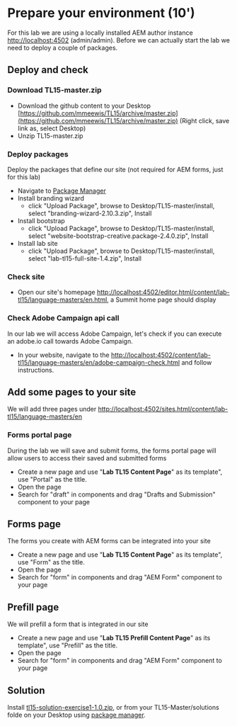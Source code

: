 # Prepare your environment (10')

For this lab we are using a locally installed AEM author instance [http://localhost:4502](http://localhost:4502) (admin/admin). Before we can actually start the lab we need to deploy a couple of packages.

## Deploy and check

### Download TL15-master.zip

* Download the github content to your Desktop [https://github.com/mmeewis/TL15/archive/master.zip](https://github.com/mmeewis/TL15/archive/master.zip) (Right click, save link as, select Desktop)
* Unzip TL15-master.zip

### Deploy packages

Deploy the packages that define our site (not required for AEM forms, just for this lab)

* Navigate to [Package Manager](http://localhost:4502/crx/packmgr/index.jsp)
* Install branding wizard
     * click "Upload Package", browse to Desktop/TL15-master/install, select "branding-wizard-2.10.3.zip", Install
* Install bootstrap
     * click "Upload Package", browse to Desktop/TL15-master/install, select "website-bootstrap-creative.package-2.4.0.zip", Install
* Install lab site
     * click "Upload Package", browse to Desktop/TL15-master/install, select "lab-tl15-full-site-1.4.zip", Install

### Check site

* Open our site's homepage [http://localhost:4502/editor.html/content/lab-tl15/language-masters/en.html](http://localhost:4502/editor.html/content/lab-tl15/language-masters/en.html), a Summit home page should display

### Check Adobe Campaign api call

In our lab we will access Adobe Campaign, let's check if you can execute an adobe.io call towards Adobe Campaign.

* In your website, navigate to the [http://localhost:4502/content/lab-tl15/language-masters/en/adobe-campaign-check.html](http://localhost:4502/content/lab-tl15/language-masters/en/adobe-campaign-check.html) and follow instructions.

## Add some pages to your site

We will add three pages under [http://localhost:4502/sites.html/content/lab-tl15/language-masters/en](http://localhost:4502/sites.html/content/lab-tl15/language-masters/en)

### Forms portal page

During the lab we will save and submit forms, the forms portal page will allow users to access their saved and submitted forms

* Create a new page and use "**Lab TL15 Content Page**" as its template", use "Portal" as the title.
* Open the page
* Search for "draft" in components and drag "Drafts and Submission" component to your page

## Forms page

The forms you create with AEM forms can be integrated into your site

* Create a new page and use "**Lab TL15 Content Page**" as its template", use "Form" as the title.
* Open the page
* Search for "form" in components and drag "AEM Form" component to your page

## Prefill page

We will prefill a form that is integrated in our site

* Create a new page and use "**Lab TL15 Prefill Content Page**" as its template", use "Prefill" as the title.
* Open the page
* Search for "form" in components and drag "AEM Form" component to your page

## Solution

Install [tl15-solution-exercise1-1.0.zip](../solutions/tl15-solution-exercise1-1.0.zip), or from your TL15-Master/solutions folde on your Desktop using [package manager](http://localhost:4502/crx/packmgr/index.jsp).
